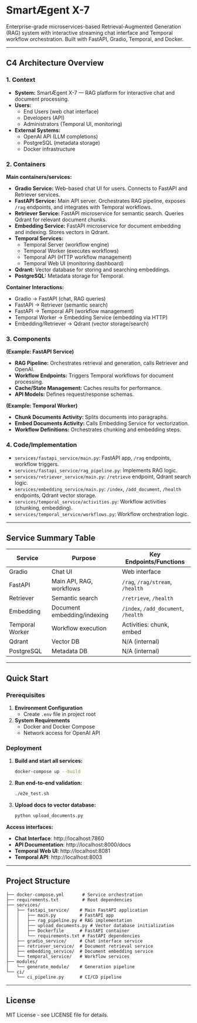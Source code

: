 # SmartÆgent X-7

Enterprise-grade microservices-based Retrieval-Augmented Generation (RAG) system with interactive streaming chat interface and Temporal workflow orchestration. Built with FastAPI, Gradio, Temporal, and Docker.

---

## C4 Architecture Overview

### 1. Context
- **System:** SmartÆgent X-7 — RAG platform for interactive chat and document processing.
- **Users:**
  - End Users (web chat interface)
  - Developers (API)
  - Administrators (Temporal UI, monitoring)
- **External Systems:**
  - OpenAI API (LLM completions)
  - PostgreSQL (metadata storage)
  - Docker infrastructure

### 2. Containers
**Main containers/services:**
- **Gradio Service:** Web-based chat UI for users. Connects to FastAPI and Retriever services.
- **FastAPI Service:** Main API server. Orchestrates RAG pipeline, exposes `/rag` endpoints, and integrates with Temporal workflows.
- **Retriever Service:** FastAPI microservice for semantic search. Queries Qdrant for relevant document chunks.
- **Embedding Service:** FastAPI microservice for document embedding and indexing. Stores vectors in Qdrant.
- **Temporal Services:**
  - Temporal Server (workflow engine)
  - Temporal Worker (executes workflows)
  - Temporal API (HTTP workflow management)
  - Temporal Web UI (monitoring dashboard)
- **Qdrant:** Vector database for storing and searching embeddings.
- **PostgreSQL:** Metadata storage for Temporal.

**Container Interactions:**
- Gradio → FastAPI (chat, RAG queries)
- FastAPI → Retriever (semantic search)
- FastAPI → Temporal API (workflow management)
- Temporal Worker → Embedding Service (embedding via HTTP)
- Embedding/Retriever → Qdrant (vector storage/search)

### 3. Components
**(Example: FastAPI Service)**
- **RAG Pipeline:** Orchestrates retrieval and generation, calls Retriever and OpenAI.
- **Workflow Endpoints:** Triggers Temporal workflows for document processing.
- **Cache/State Management:** Caches results for performance.
- **API Models:** Defines request/response schemas.

**(Example: Temporal Worker)**
- **Chunk Documents Activity:** Splits documents into paragraphs.
- **Embed Documents Activity:** Calls Embedding Service for vectorization.
- **Workflow Definitions:** Orchestrates chunking and embedding steps.

### 4. Code/Implementation
- `services/fastapi_service/main.py`: FastAPI app, `/rag` endpoints, workflow triggers.
- `services/fastapi_service/rag_pipeline.py`: Implements RAG logic.
- `services/retriever_service/main.py`: `/retrieve` endpoint, Qdrant search logic.
- `services/embedding_service/main.py`: `/index`, `/add_document`, `/health` endpoints, Qdrant vector storage.
- `services/temporal_service/activities.py`: Workflow activities (chunking, embedding).
- `services/temporal_service/workflows.py`: Workflow orchestration logic.

---

## Service Summary Table

| Service           | Purpose                        | Key Endpoints/Functions           |
|-------------------|-------------------------------|-----------------------------------|
| Gradio            | Chat UI                       | Web interface                     |
| FastAPI           | Main API, RAG, workflows      | `/rag`, `/rag/stream`, `/health`  |
| Retriever         | Semantic search               | `/retrieve`, `/health`            |
| Embedding         | Document embedding/indexing   | `/index`, `/add_document`, `/health` |
| Temporal Worker   | Workflow execution            | Activities: chunk, embed          |
| Qdrant            | Vector DB                     | N/A (internal)                    |
| PostgreSQL        | Metadata DB                   | N/A (internal)                    |

---

## Quick Start

### Prerequisites
1. **Environment Configuration**
   - Create `.env` file in project root
2. **System Requirements**
   - Docker and Docker Compose
   - Network access for OpenAI API

### Deployment
1. **Build and start all services:**
   ```bash
   docker-compose up --build
   ```
2. **Run end-to-end validation:**
   ```bash
   ./e2e_test.sh
   ```
3. **Upload docs to vector database:**
   ```bash
   python upload_documents.py
   ```

**Access interfaces:**
- **Chat Interface**: http://localhost:7860
- **API Documentation**: http://localhost:8000/docs
- **Temporal Web UI**: http://localhost:8081
- **Temporal API**: http://localhost:8003

---

## Project Structure

```
├── docker-compose.yml       # Service orchestration
├── requirements.txt         # Root dependencies
├── services/
│   ├── fastapi_service/    # Main FastAPI application
│   │   ├── main.py         # FastAPI app
│   │   ├── rag_pipeline.py # RAG implementation
│   │   ├── upload_documents.py # Vector database initialization
│   │   ├── Dockerfile      # FastAPI container
│   │   └── requirements.txt # FastAPI dependencies
│   ├── gradio_service/     # Chat interface service
│   ├── retriever_service/  # Document retrieval service
│   ├── embedding_service/  # Document embedding service
│   └── temporal_service/   # Workflow services
├── modules/
│   └── generate_module/    # Generation pipeline
└── ci/
    └── ci_pipeline.py      # CI/CD pipeline
```

---

## License

MIT License - see LICENSE file for details.